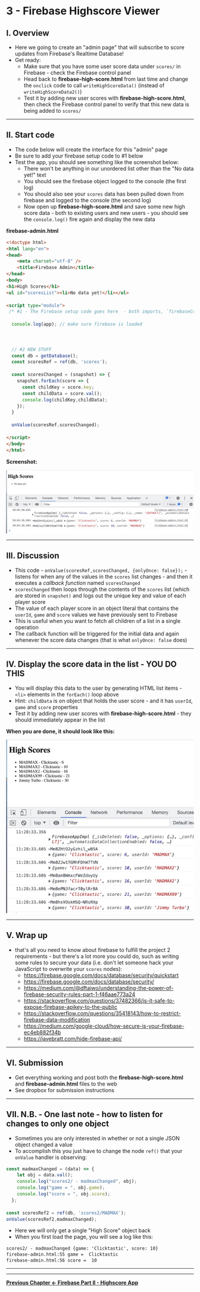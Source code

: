 # 3 - Firebase Highscore Viewer

## I. Overview

- Here we going to create an "admin page" that will subscribe to score updates from Firebase's Realtime Database!
- Get ready:
  - Make sure that you have some user score data under `scores/` in Firebase - check the Firebase control panel
  - Head back to **firebase-high-score.html** from last time and change the `onclick` code to call `writeHighScoreData()` (instead of `writeHighScoreData2()`)
  - Test it by adding new user scores with **firebase-high-score.html**, then check the Firebase control panel to verify that this new data is being added to `scores/` 

<hr>

## II. Start code

- The code below will create the interface for this "admin" page
- Be sure to add your firebase setup code to #1 below
- Test the app, you should see something like the screenshot below:
  - There won't be anything in our unordered list other than the "No data yet!" text
  - You should see the firebase object logged to the console (the first log)
  - You should also see your `scores` data has been pulled down from firebase and logged to the console (the second log) 
  - Now open up **firebase-high-score.html** and save some new high score data - both to existing users and new users - you should see the `console.log()` fire again and display the new data 

**firebase-admin.html**

```html
<!doctype html>
<html lang="en">
<head>
	<meta charset="utf-8" />
	<title>Firebase Admin</title>
</head>
<body>
<h1>High Scores</h1>
<ul id="scoresList"><li>No data yet!</li></ul>

<script type="module">
 /* #1 - The Firebase setup code goes here  - both imports, `firebaseConfig` and `app` */

  console.log(app); // make sure firebase is loaded
	
	
	
  // #2 NEW STUFF
  const db = getDatabase();
  const scoresRef = ref(db, 'scores');

  const scoresChanged = (snapshot) => {
    snapshot.forEach(score => {
      const childKey = score.key;
      const childData = score.val();
      console.log(childKey,childData);
    });
  }

  onValue(scoresRef,scoresChanged);
	
</script>
</body>
</html>
```

**Screenshot:**
	
![screenshot](_images/_firebase/firebase-NEW-18.jpg)

<hr>

## III. Discussion

- This code - `onValue(scoresRef,scoresChanged, {onlyOnce: false});` - listens for when any of the values in the `scores` list changes - and then it executes a *callback function* named `scoresChanged`
- `scoresChanged` then loops through the contents of the `scores` list (which are stored in `snapshot)` and logs out the unique key and value of each player score
- The value of each player score in an object literal that contains the `userId`, `game` and `score` values we have previously sent to Firebase
- This is useful when you want to fetch all children of a list in a single operation
- The callback function will be triggered for the initial data and again whenever the score data changes (that is what `onlyOnce: false` does)

<!--
- Comment #4 above used this line - `firebase.database().ref("scores2").on("value", dataChanged, firebaseError);` - to listen for changes to our firebase database:
  - `firebase.database.ref.on`:
    - is documented here - https://firebase.google.com/docs/reference/js/firebase.database.Reference?authuser=0#on
    - listens for data changes at a particular *location* (i.e. node/reference)
    - is the primary way to read data from a database
    - the callback will be triggered for the initial data and again whenever the data changes
    - use `ref.off()` to stop receiving updates
  - `scores2` in the node we are listening to for changes
  - `dataChanged` is the "success" function that will be called when the data changes
    - note that `data.val()` is an object (not an array) with named keys like `MADMAX`, `MADMAX2` etc, so we won't be able to `for..of` it later on like we do with arrays
  - `firebaseError` is the "error" function that will be called if there is an error (if the app is offline, for example)
-->

<hr>

## IV. Display the score data in the list - YOU DO THIS

- You will display this data to the user by generating HTML list items - `<li>` elements in the `forEach()` loop above
- Hint: `childData` is on object that holds the user score - and it has `userId`, `game` and `score` properties
- Test it by adding new user scores with **firebase-high-score.html** - they should immediately appear in the list 

**When you are done, it should look like this:**

![screenshot](_images/_firebase/firebase-NEW-19.jpg)

<hr>

<!--
Make **dataChanged()** look like this:

```js
function dataChanged(data){
  let obj = data.val();
  console.log(obj);
  let bigString="";
  for (let key in obj){   // use for..in to interate through object keys
    let row = obj[key];
    bigString += `<li>${row.userID } :  ${row.score}</li>`;
    console.log(row);
  }	
  scoresList.innerHTML = bigString;
}
```

- above, recall that `obj` is an object, not an array, so we instead use a `for..in` loop to iterate through the object keys 
- **You should now see the contents of the `score2` node in the web browser window:**


### IV-B. Loop through the score data a different way

- Alternatively, you could use `Object.keys()` and a `for..of` loop to do the same thing. Replace the `for..in` line above with this:

`for (let key of Object.keys(obj)){ // use for..of to interate through object keys`

<hr>

## V. Listen for changes to only one object

- Sometimes you are only interested in whether or not a single JSON object changed a value. To accomplish this you just have to change the node (`ref`) that your `on` handler is observing:

```js
firebase.database().ref("scores2/MADMAX").on("value", madmaxChanged, firebaseError);

function madmaxChanged(data){
  let obj = data.val();
  console.log(`madmaxChanged = ${obj}`);
  console.log(`userName = ${obj.userID}`);
  console.log(`score= ${obj.score}`);
};
```

- Here we will only get a single "High Score" object back
- When you first load the page, you will see a log like this:

```
madmaxChanged = [object Object]
userName = MADMAX
score= 60
```

- and when you update the MADMAX score either in the firebase console, or in **firebase-high-score.html**, you will see a log like this:

```
madmaxChanged = [object Object]
userName = MADMAX
score= 110
```

<hr>

## VI. Try it yourself

- add an &lt;h1> to the page that updates to display the MADMAX score (only) whenever that score changes
- change our &lt;ul> to an &lt;ol>, and sort the scores from high to low
- Future challenge once you learn some Vue.js: change this app to use Vue.js to update the interface (i.e. get rid of `document.querySelector()` and DOM manipulation)

<hr>

-->

## V. Wrap up
- that's all you need to know about firebase to fulfill the project 2 requirements - but there's a lot more you could do, such as writing some rules to secure your data (i.e. don't let someone hack your JavaScript to overwrite your `scores` nodes): 
  - https://firebase.google.com/docs/database/security/quickstart
  - https://firebase.google.com/docs/database/security/
  - https://medium.com/@dftaiwo/understanding-the-power-of-firebase-security-rules-part-1-f46aae773a24
  - https://stackoverflow.com/questions/37482366/is-it-safe-to-expose-firebase-apikey-to-the-public
  - https://stackoverflow.com/questions/35418143/how-to-restrict-firebase-data-modification
  - https://medium.com/google-cloud/how-secure-is-your-firebase-ec4eb882f34b
  - https://javebratt.com/hide-firebase-api/

<hr>

## VI. Submission

- Get everything working and post both the **firebase-high-score.html** and **firebase-admin.html** files to the web
- See dropbox for submission instructions

<hr>

## VII. N.B. - One last note - how to listen for changes to only one object

- Sometimes you are only interested in whether or not a single JSON object changed a value
- To accomplish this you just have to change the node `ref()` that your `onValue` handler is observing:

```js
const madmaxChanged = (data) => {
    let obj = data.val();
    console.log("scores2/ - madmaxChanged", obj);
    console.log("game = ", obj.game);
    console.log("score = ", obj.score);
  };

const scoresRef2 = ref(db, 'scores2/MADMAX');
onValue(scoresRef2,madmaxChanged);
```
 
- Here we will only get a single "High Score" object back
- When you first load the page, you will see a log like this:

```
scores2/ - madmaxChanged {game: 'Clicktastic', score: 10}
firebase-admin.html:55 game =  Clicktastic
firebase-admin.html:56 score =  10
```
 
<hr><hr>

**[Previous Chapter <- Firebase Part II - Highscore App](firebase-2.md)**

